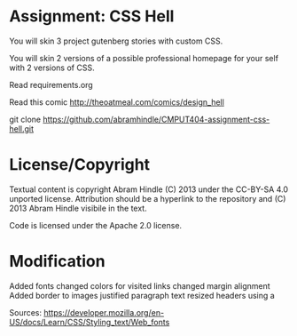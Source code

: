 Assignment: CSS Hell
====================

You will skin 3 project gutenberg stories with custom CSS.

You will skin 2 versions of a possible professional homepage for your
self with 2 versions of CSS.

Read requirements.org

Read this comic http://theoatmeal.com/comics/design_hell

git clone https://github.com/abramhindle/CMPUT404-assignment-css-hell.git

License/Copyright
=================

Textual content is copyright Abram Hindle (C) 2013 under the CC-BY-SA
4.0 unported license. Attribution should be a hyperlink to the
repository and (C) 2013 Abram Hindle visibile in the text.

Code is licensed under the Apache 2.0 license.


Modification
=================
Added fonts
changed colors for visited links
changed margin alignment
Added border to images
justified paragraph text
resized headers
using a <link rel="stylesheet" type="text/css" href="customstyle.css">

Sources:
https://developer.mozilla.org/en-US/docs/Learn/CSS/Styling_text/Web_fonts
